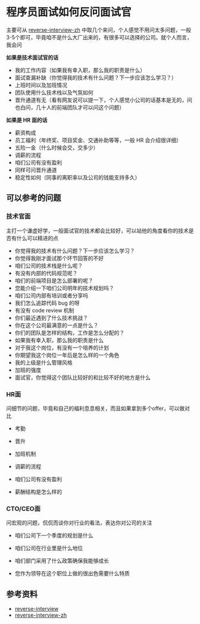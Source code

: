 # 程序员面试如何反问面试官

主要可从 [reverse-interview-zh](https://github.com/perklet/reverse-interview-zh) 中取几个来问，个人感觉不用问太多问题，一般3-5个即可，毕竟咱不是什么大厂出来的，有很多可以选择的公司。就个人而言，我会问

**如果是技术面试官的话**

- 我的工作内容（如果我有幸入职，那么我的职责是什么）
- 面试查漏补缺（你觉得我的技术有什么问题？下一步应该怎么学习？）
- 上班时间以及加班情况
- 团队使用什么技术栈以及气氛如何
- 晋升通道有无（看有网友说可以提一下，个人感觉小公司的话基本是无的，问也白问，几十人的前端团队才可以问这个问题）



**如果是 HR 面的话**

- 薪资构成
- 员工福利（年终奖、项目奖金、交通补助等等，一般 HR 会介绍很详细）
- 五险一金（什么时候会交，交多少）
- 调薪的流程
- 咱们公司有没有盈利 
- 同样可问晋升通道
- 稳定性如何（同事的离职率以及公司的钱能支持多久）





## 可以参考的问题

### 技术官面

主打一个谦虚好学，一般面试官的技术都会比较好，可以站他的角度看你的技术是否有什么可以精进的点

- 你觉得我的技术有什么问题？下一步应该怎么学习？
- 你觉得我刚才面试那个环节回答的不好
- 咱们公司的技术栈是什么呢？
- 有没有内部的代码规范呢？
- 咱们的前端项目是怎么部署的呢？
- 您能介绍一下咱们公司明年的技术规划吗？
- 咱们公司内部有培训或者分享吗
- 我们怎么追踪代码 bug 的呀
- 有没有 code review 机制
- 你们最近遇到了什么技术挑战？
- 你在这个公司最满意的一点是什么？
- 你们的团队是怎样的结构，工作是怎么分配的？
- 如果我有幸入职，那么我的职责是什么
- 对于我这个岗位，有没有一个培养的计划
- 你期望我这个岗位一年后是怎么样的一个角色
- 我的上级是什么管理风格
- 加班的强度
- 面试官，你觉得这个团队比较好的和比较不好的地方是什么

### HR面

问细节的问题，毕竟和自己的福利息息相关，而且如果拿到多个offer，可以做对比

- 考勤

- 晋升

- 加班机制

- 调薪的流程

- 咱们公司有没有盈利 

- 薪酬结构是怎么样的

### CTO/CEO面

问宏观的问题，侃侃而谈你对行业的看法，表达你对公司的关注

- 咱们公司下一个季度的规划是什么

- 咱们公司在行业里是什么地位

- 咱们部门采用了什么政策确保我能够成长

- 您作为领导在这个职位上做的很出色需要什么特质



## 参考资料

- [reverse-interview](https://github.com/viraptor/reverse-interview)
- [reverse-interview-zh](https://github.com/perklet/reverse-interview-zh)
